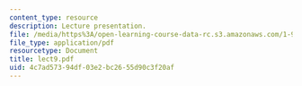 ```yaml
---
content_type: resource
description: Lecture presentation.
file: /media/https%3A/open-learning-course-data-rc.s3.amazonaws.com/1-964-design-for-sustainability-fall-2006/4c7ad57394df03e2bc2655d90c3f20af_lect9.pdf
file_type: application/pdf
resourcetype: Document
title: lect9.pdf
uid: 4c7ad573-94df-03e2-bc26-55d90c3f20af
---
```

